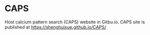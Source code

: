 # CAPS
Host calcium pattern search (CAPS) website in Gitbu.io. 
CAPS site is published at https://shenghuixue.github.io/CAPS/
